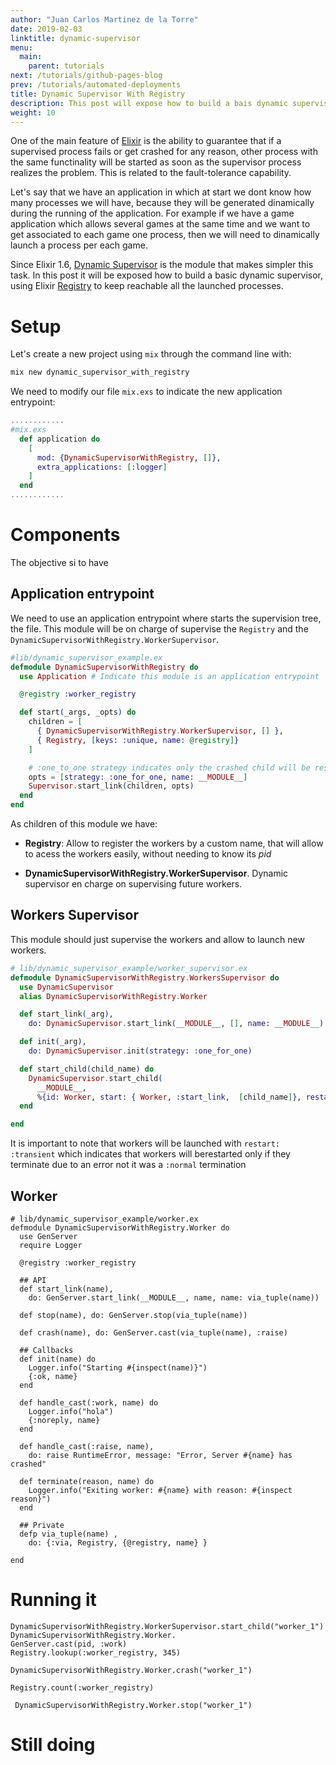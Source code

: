 ```yaml
---
author: "Juan Carlos Martinez de la Torre"
date: 2019-02-03
linktitle: dynamic-supervisor
menu:
  main:
    parent: tutorials
next: /tutorials/github-pages-blog
prev: /tutorials/automated-deployments
title: Dynamic Supervisor With Registry
description: This post will expose how to build a bais dynamic supervisor in Elixir.
weight: 10
---
```


One of the main feature of [Elixir](https://elixir-lang.org/ ) is the ability to guarantee that if a supervised process fails or get crashed for any reason, other process with the same functinality will be started as soon as the supervisor process realizes the problem. This is related to the fault-tolerance capability.

Let's say that we have an application in which at start we dont know how many processes we will have, because they will be generated dinamically during the running of the application. For example if we have a game application which allows several games at the same time and we want to get associated to each game one process, then we will need to dinamically launch a process per each game.

Since Elixir 1.6, [Dynamic Supervisor](https://hexdocs.pm/elixir/DynamicSupervisor.html)  is the module that makes simpler this task. In this post it will be exposed how to build a basic dynamic supervisor, using Elixir [Registry](https://hexdocs.pm/elixir/master/Registry.html) to keep reachable all the launched processes.

# Setup

Let's create a new project using ```mix``` through the command line with:
```Bash
mix new dynamic_supervisor_with_registry
```

We need to modify our file ```mix.exs``` to indicate the new application entrypoint:

```Elixir
............
#mix.exs
  def application do
    [
      mod: {DynamicSupervisorWithRegistry, []},
      extra_applications: [:logger]
    ]
  end
............
```


# Components

The objective si to have 

## Application entrypoint

We need to use an application entrypoint where starts the supervision tree, the file. This module will be on charge of supervise the `Registry` and the `DynamicSupervisorWithRegistry.WorkerSupervisor`.

``` Elixir
#lib/dynamic_supervisor_example.ex
defmodule DynamicSupervisorWithRegistry do
  use Application # Indicate this module is an application entrypoint

  @registry :worker_registry

  def start(_args, _opts) do
    children = [
      { DynamicSupervisorWithRegistry.WorkerSupervisor, [] },
      { Registry, [keys: :unique, name: @registry]}
    ]

    # :one_to_one strategy indicates only the crashed child will be restarted, without affecting the rest of children.
    opts = [strategy: :one_for_one, name: __MODULE__] 
    Supervisor.start_link(children, opts)
  end
end
```

As children of this module we have:

  * **Registry**: Allow to register the workers by a custom name, that will allow to acess the workers easily, without needing to know its *pid*

  * **DynamicSupervisorWithRegistry.WorkerSupervisor**. Dynamic supervisor en charge on supervising future workers. 

## Workers Supervisor
This module should just supervise the workers and allow to launch new workers.

``` Elixir
# lib/dynamic_supervisor_example/worker_supervisor.ex
defmodule DynamicSupervisorWithRegistry.WorkersSupervisor do
  use DynamicSupervisor
  alias DynamicSupervisorWithRegistry.Worker

  def start_link(_arg),
    do: DynamicSupervisor.start_link(__MODULE__, [], name: __MODULE__)

  def init(_arg),
    do: DynamicSupervisor.init(strategy: :one_for_one)

  def start_child(child_name) do
    DynamicSupervisor.start_child(
      __MODULE__,
      %{id: Worker, start: { Worker, :start_link,  [child_name]}, restart: :transient})
  end

end
```

It is important to note that workers will be launched with ``` restart: :transient ``` which indicates that workers will berestarted only if they terminate due to an error not it was a ```:normal``` termination

## Worker

```
# lib/dynamic_supervisor_example/worker.ex
defmodule DynamicSupervisorWithRegistry.Worker do
  use GenServer
  require Logger

  @registry :worker_registry

  ## API
  def start_link(name),
    do: GenServer.start_link(__MODULE__, name, name: via_tuple(name))

  def stop(name), do: GenServer.stop(via_tuple(name))

  def crash(name), do: GenServer.cast(via_tuple(name), :raise)

  ## Callbacks
  def init(name) do
    Logger.info("Starting #{inspect(name)}")
    {:ok, name}
  end

  def handle_cast(:work, name) do
    Logger.info("hola")
    {:noreply, name}
  end

  def handle_cast(:raise, name),
    do: raise RuntimeError, message: "Error, Server #{name} has crashed"

  def terminate(reason, name) do
    Logger.info("Exiting worker: #{name} with reason: #{inspect reason}")
  end

  ## Private
  defp via_tuple(name) ,
    do: {:via, Registry, {@registry, name} }

end
```


# Running it
```
DynamicSupervisorWithRegistry.WorkerSupervisor.start_child("worker_1")
DynamicSupervisorWithRegistry.Worker.
GenServer.cast(pid, :work)
Registry.lookup(:worker_registry, 345)

DynamicSupervisorWithRegistry.Worker.crash("worker_1")

Registry.count(:worker_registry)

 DynamicSupervisorWithRegistry.Worker.stop("worker_1")
```



# Still doing